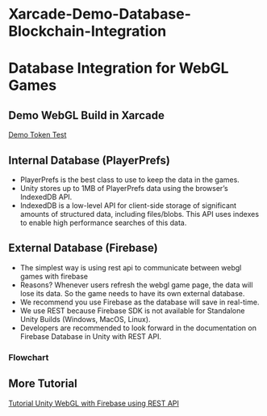 # Xarcade-Demo-Database-Blockchain-Integration

# Database Integration for WebGL Games

## Demo WebGL Build in Xarcade
[Demo Token Test](https://xarcade-gamer.proximaxtest.com/game-details/B02995559FA34CEC)

## Internal Database (PlayerPrefs)
-	PlayerPrefs is the best class to use to keep the data in the games.
-	Unity stores up to 1MB of PlayerPrefs data using the browser’s IndexedDB API.
-	IndexedDB is a low-level API for client-side storage of significant amounts of structured data, including files/blobs. This API uses indexes to enable high performance searches of this data.

## External Database (Firebase)
-	The simplest way is using rest api to communicate between webgl games with firebase
-	Reasons? Whenever users refresh the webgl game page, the data will lose its data. So the game needs to have its own external database.
-	We recommend you use Firebase as the database will save in real-time.
-	We use REST because Firebase SDK is not available for Standalone Unity Builds (Windows, MacOS, Linux).
-	Developers are recommended to look forward in the documentation on Firebase Database in Unity with REST API.

### Flowchart



## More Tutorial
[Tutorial Unity WebGL with Firebase using REST API](https://github.com/eimanes/Xarcade-Demo-Database-Blockchain-Integration/tree/main/TutorialFirebaseForUnityWebGL)
